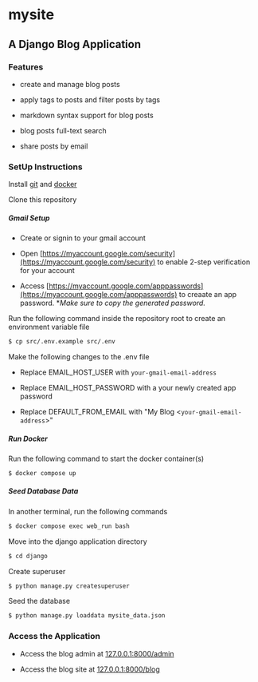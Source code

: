 # mysite

## A Django Blog Application

### Features

- create and manage blog posts

- apply tags to posts and filter posts by tags

- markdown syntax support for blog posts

- blog posts full-text search

- share posts by email

### SetUp Instructions

Install [git](https://git-scm.com/downloads) and [docker](https://docs.docker.com/engine/install/)

Clone this repository

##### Gmail Setup

- Create or signin to your gmail account

- Open [https://myaccount.google.com/security](https://myaccount.google.com/security) to enable 2-step verification for your account

- Access [https://myaccount.google.com/apppasswords](https://myaccount.google.com/apppasswords) to creaate an app password. \*_Make sure to copy the generated password._

Run the following command inside the repository root to create an environment variable file

```bash
$ cp src/.env.example src/.env
```

Make the following changes to the .env file

- Replace EMAIL_HOST_USER with `your-gmail-email-address`

- Replace EMAIL_HOST_PASSWORD with a your newly created app password

- Replace DEFAULT_FROM_EMAIL with "My Blog <`your-gmail-email-address`>"

##### Run Docker

Run the following command to start the docker container(s)

```bash
$ docker compose up
```

##### Seed Database Data

In another terminal, run the following commands

```bash
$ docker compose exec web_run bash
```

Move into the django application directory

```bash
$ cd django
```

Create superuser

```bash
$ python manage.py createsuperuser
```

Seed the database

```bash
$ python manage.py loaddata mysite_data.json
```

### Access the Application

- Access the blog admin at [127.0.0.1:8000/admin](127.0.0.1:8000/admin)

- Access the blog site at [127.0.0.1:8000/blog](127.0.0.1:8000/blog)
